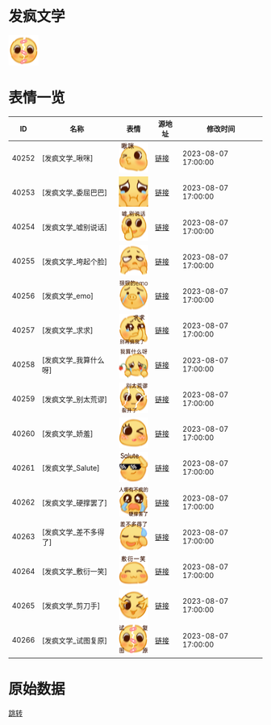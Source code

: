 # 发疯文学

<img src="./cover.png" height="60" alt="cover" />

# 表情一览

|ID|名称|表情|源地址|修改时间|
|----|----|----|----|----|
|40252|[发疯文学_啾咪]|<img src="./pic/040252_%5B发疯文学_啾咪%5D.png" height="60" alt="啾咪"/>|[链接](https://i0.hdslb.com/bfs/garb/6785ee627c42b6869070bf4ade045814ca96a4c8.png)|2023-08-07 17:00:00|
|40253|[发疯文学_委屈巴巴]|<img src="./pic/040253_%5B发疯文学_委屈巴巴%5D.png" height="60" alt="委屈巴巴"/>|[链接](https://i0.hdslb.com/bfs/garb/5e27cae2a793cb3697b0696926e65cddf0c76314.png)|2023-08-07 17:00:00|
|40254|[发疯文学_嘘别说话]|<img src="./pic/040254_%5B发疯文学_嘘别说话%5D.png" height="60" alt="嘘别说话"/>|[链接](https://i0.hdslb.com/bfs/garb/34e68eac9b3fa0bedd4d8e5160d488d7faade2b8.png)|2023-08-07 17:00:00|
|40255|[发疯文学_垮起个脸]|<img src="./pic/040255_%5B发疯文学_垮起个脸%5D.png" height="60" alt="垮起个脸"/>|[链接](https://i0.hdslb.com/bfs/garb/62be0ac4bdf00a46ee42537b6058a6f66bb1d682.png)|2023-08-07 17:00:00|
|40256|[发疯文学_emo]|<img src="./pic/040256_%5B发疯文学_emo%5D.png" height="60" alt="emo"/>|[链接](https://i0.hdslb.com/bfs/garb/decc6831ef63e8df54927dd3442dada15e8e645f.png)|2023-08-07 17:00:00|
|40257|[发疯文学_求求]|<img src="./pic/040257_%5B发疯文学_求求%5D.png" height="60" alt="求求"/>|[链接](https://i0.hdslb.com/bfs/garb/7fdf539b57675932638047f8d6bdceda1c4855e6.png)|2023-08-07 17:00:00|
|40258|[发疯文学_我算什么呀]|<img src="./pic/040258_%5B发疯文学_我算什么呀%5D.png" height="60" alt="我算什么呀"/>|[链接](https://i0.hdslb.com/bfs/garb/e6c82b95fbcbb80a98aa542b03f39d930604fc9d.png)|2023-08-07 17:00:00|
|40259|[发疯文学_别太荒谬]|<img src="./pic/040259_%5B发疯文学_别太荒谬%5D.png" height="60" alt="别太荒谬"/>|[链接](https://i0.hdslb.com/bfs/garb/a9091e44b81e64bad3c278d5dba0f543d6d35190.png)|2023-08-07 17:00:00|
|40260|[发疯文学_娇羞]|<img src="./pic/040260_%5B发疯文学_娇羞%5D.png" height="60" alt="娇羞"/>|[链接](https://i0.hdslb.com/bfs/garb/af235c4edb24e2f18a3c45b90d610240a828f909.png)|2023-08-07 17:00:00|
|40261|[发疯文学_Salute]|<img src="./pic/040261_%5B发疯文学_Salute%5D.png" height="60" alt="Salute"/>|[链接](https://i0.hdslb.com/bfs/garb/9a86233e4a881bb9e0628692fa42c61134f9ae15.png)|2023-08-07 17:00:00|
|40262|[发疯文学_硬撑罢了]|<img src="./pic/040262_%5B发疯文学_硬撑罢了%5D.png" height="60" alt="硬撑罢了"/>|[链接](https://i0.hdslb.com/bfs/garb/2316ee61c5593ddae41fc6a12d9918c4ec0a1e20.png)|2023-08-07 17:00:00|
|40263|[发疯文学_差不多得了]|<img src="./pic/040263_%5B发疯文学_差不多得了%5D.png" height="60" alt="差不多得了"/>|[链接](https://i0.hdslb.com/bfs/garb/118e4e70a7625be3d8ed86815bd12c301a6687ef.png)|2023-08-07 17:00:00|
|40264|[发疯文学_敷衍一笑]|<img src="./pic/040264_%5B发疯文学_敷衍一笑%5D.png" height="60" alt="敷衍一笑"/>|[链接](https://i0.hdslb.com/bfs/garb/1e721023061e079bd474f3b7635c2ccfe9548ae0.png)|2023-08-07 17:00:00|
|40265|[发疯文学_剪刀手]|<img src="./pic/040265_%5B发疯文学_剪刀手%5D.png" height="60" alt="剪刀手"/>|[链接](https://i0.hdslb.com/bfs/garb/c40f78c5388c683e9f05bbc15476c58dd99d0472.png)|2023-08-07 17:00:00|
|40266|[发疯文学_试图复原]|<img src="./pic/040266_%5B发疯文学_试图复原%5D.png" height="60" alt="试图复原"/>|[链接](https://i0.hdslb.com/bfs/garb/4dcf0648e80755c8615a602194809bc85eaf5365.png)|2023-08-07 17:00:00|

# 原始数据

[跳转](./raw.json)

